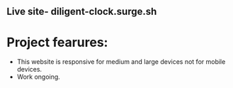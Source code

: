 ## Live site- diligent-clock.surge.sh
# Project fearures:
- This website is responsive for medium and large devices not for mobile devices.
- Work ongoing.